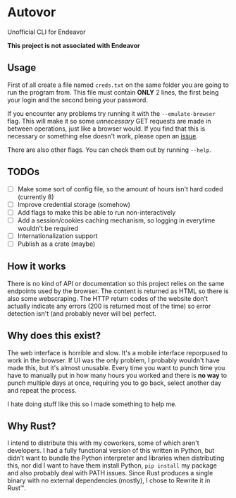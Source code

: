 # Autovor

Unofficial CLI for Endeavor

**This project is not associated with Endeavor**

## Usage

First of all create a file named `creds.txt` on the same folder you are going to run the program from. This file must contain **ONLY** 2 lines, the first being your login and the second being your password.

If you encounter any problems try running it with the `--emulate-browser` flag. This will make it so some _unnecessary_ GET requests are made in between operations, just like a browser would. If you find that this is necessary or something else doesn't work, please open an [issue](https://github.com/thomasqueirozb/autovor/issues/new).

There are also other flags. You can check them out by running `--help`.

## TODOs

- [ ] Make some sort of config file, so the amount of hours isn't hard coded (currently 8)
- [ ] Improve credential storage (somehow)
- [ ] Add flags to make this be able to run non-interactively
- [ ] Add a session/cookies caching mechanism, so logging in everytime wouldn't be required
- [ ] Internationalization support
- [ ] Publish as a crate (maybe)

## How it works

There is no kind of API or documentation so this project relies on the same endpoints used by the browser.
The content is returned as HTML so there is also some webscraping.
The HTTP return codes of the website don't actually indicate any errors (200 is returned most of the time) so error detection isn't (and probably never will be) perfect.

## Why does this exist?

The web interface is horrible and slow. It's a mobile interface reporpused to work in the browser. If UI was the only problem, I probably wouldn't have made this, but it's almost unusable. Every time you want to punch time you have to manually put in how many hours you worked and there is **no way** to punch multiple days at once, requiring you to go back, select another day and repeat the process.

I hate doing stuff like this so I made something to help me.

## Why Rust?

I intend to distribute this with my coworkers, some of which aren't developers. I had a fully functional version of this written in Python, but didn't want to bundle the Python interpreter and libraries when distributing this, nor did I want to have them install Python, `pip install` my package and also probably deal with PATH issues. Since Rust produces a single binary with no external dependencies (mostly), I chose to Rewrite it in Rust™.
